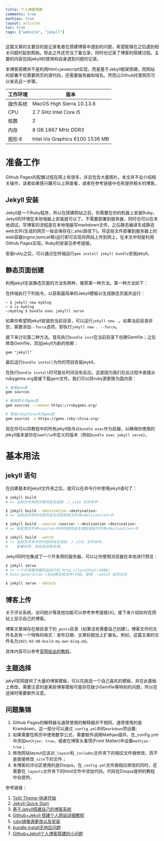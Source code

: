 ```yaml
---
title: 个人博客搭建
comments: true
mathjax: true
layout: articles
toc: true
tags: ["website", "jekyll"]
---
```


这篇文章的主要目的是记录笔者在搭建博客中遇到的问题，希望能够在之后遇到相关问题时起到帮助。除此之外还充当了备忘录，同时也记录了博客的搭建过程。主要的内容包括jekyll的使用和自身遇到问题的记录。

<!--more-->

本博客搭建并不是利用html+javascript实现，而是基于Jekyll框架搭建。而网站的部署不仅需要网页的源代码，还需要服务器和域名。然而让Github托管网页可以省去这一步骤。

| 工作环境 | 版本 |
| -------- | ---- |
| 操作系统 | MacOS High Sierra 10.13.6 |
| CPU | 2.7 GHz Intel Core i5 |
| 核数 | 2 |
| 内存 | 8 GB 1867 MHz DDR3 |
| 图形卡 | Intel Iris Graphics 6100 1536 MB |


# 准备工作

Github Pages的配置过程在网上有很多，并且包含大量图片。本文并不会介绍相关操作，读者如果感兴趣可以上网查看，或者在参考链接中也有提供相关的博客。

## Jekyll 安装
Jekyll是一个Ruby程序，所以在搭建网站之前，你需要在你的机器上安装Ruby。Jekyll的环境在本地电脑上安装就可以了，不需要部署到服务器，同时也可以在本地调试。写博客的流程是在本地电脑写markdown文件，之后静态编译生成静态web文件(生成的网页一般会保存在/_site/路径下)。将这些文件部署到服务器上的web容器(nginx,tomcat等)运行即可实现将网站上传到网上，在本文中则是利用Github Pages实现。Ruby的安装见参考链接。

安装ruby之后，可以通过在终端运行`gem install jekyll bundle`安装jekyll。

## 静态页面创建

利用jekyll生辰静态页面的方法有两种，推荐第一种方法。第一种方法如下：

在终端执行下列指令，以获取最简单的Jekyll模板以生成静态页面并运行：
```
~ $ jekyll new myblog
~ $ cs myblog
~/myblog $ bundle exec jekylll serve
```
如果你希望把jekyll安装到当前目录，可以运行`jekyll new .`。如果当前目录非空，需要添加`--force`选项，即执行`jekyll new . --force`。

接下来讨论第二种方法。首先执行`bundle init`在当前目录下创建Gemfile；之后修改Gemfile，添加jekyll为新的依赖：
```
gem "jekyll"
```
最后运行`bundle install`为你的项目安装jeykll。

在执行`bundle install`时可能长时间没有反应。这是因为我们在此过程中直接从rubygems.org直接下载gem文件。我们可以将ruby源更换为国内源：

```sh
# 查看gem源
gem sources

# 删除默认的gem源
gem sources --remove https://rubygems.org/

# 添加rubyChina作为gem源
gem sources -a https://gems.ruby-china.org/
```
现在你可以将教程中的所有jekyll指令以`bundle exec`作为前缀，以确保你使用的jekyll版本是你在`Gemfile`中定义的版本（例如`bundle exec jekyll serve`）。

# 基本用法

## jekyll 语句

在创建基本的jekyll文件夹之后，就可以在命令行中使用jekyll语句了：

```sh
$ jekyll build
# => 当前文件夹的内容将会生成到 ./_site 文件夹中

$ jekyll build --destination <destination>
# => 当前文件夹的内容将会生成到目标文件夹<destination>中

$ jekyll build --source <source> --destination <destination>
# => 指定源文件夹<source>中的内容将会生成到目标文件夹<destination>中

$ jekyll build --watch
# => 当前文件夹中的内容将会生成到 ./_site 文件夹中，
#    查看改变，并且自动再生成。
```

​	Jekyll同时也集成了一个开发用的服务器，可以让你使用浏览器在本地进行预览：

```sh
$ jekyll serve
# => 一个开发服务器将会运行在 http://localhost:4000/
# Auto-generation (自动再生成文件)开启。使用`--watch`选项关闭

$ jekyll serve --detach
```

## 博客上传

关于评论系统、访问统计等其他功能可以参考参考链接[4]。接下来介绍如何在网站上显示自己的博客。

博客文章保存在根目录下的`_posts`目录（如果没有需要自己创建）。博客文件的文件名具有一个特殊的格式：发布日期、文章标题加上扩展名。例如，这篇文章的文件名为`2021-02-08-build-my-own-blog.md`。

具体内容可以参考[官网给出的教程](https://jekyllrb.com/docs/step-by-step/08-blogging/)。

## 主题选择

jekyll官网提供了大量的博客模板，可以先挑选一个自己喜欢的模板，并在此基础上修改。需要注意的是某些博客模板可能存在缺少Gemfile等特别的问题，所以在选择时需要额外注意。

## 问题集锦

1. Github Pages的解释器与通常使用的解释器并不相同，通常使用的是Kramdown，这一部分可以通过`_config.yml`中的`markdown`项设置;
2. 如果需要在网页中使用数学公式，需要额外调用Mathjax插件。在_config.yml中添加`mathjax: true`，或者在博客头事项(Front Matter)中设置`mathjax: true`；
3. 修改网站layout应该对`_layout`和`_includes`文件夹下的相应文件做修改，而不是直接修改`_site`下的文件；
4. 本博客的评论区使用的是Disqus。在`_config.yml`文件做相应修改的同时，还需要在`_layouts`文件夹下的html文件中添加代码。代码在Disqus提供的教程中会提供。

参考链接：
1. [TeXt Theme-快速开始](https://tianqi.name/jekyll-TeXt-theme/docs/zh/quick-start)
2. [Jekyll-Quick Start](https://jekyllrb.com/docs/)
3. [基于Jekyll搭建自己的博客系统](http://www.machengyu.net/tech/2019/04/18/how-to-use-jekyll.html)
4. [Github+Jekyll 搭建个人网站详细教程](https://www.jianshu.com/p/9f71e260925d)
5. [ruby镜像源更改以及安装](https://www.jianshu.com/p/879fdfa15ddf)
6. [bundle install无响应问题](https://cj1406942109.github.io/2018/11/17/bundle-install-no-response/)
7. [Github+Jekyll个人博客搭建的小问题](https://jackgittes.github.io/2017/08/28/problems-on-jekyll-blogs/)
